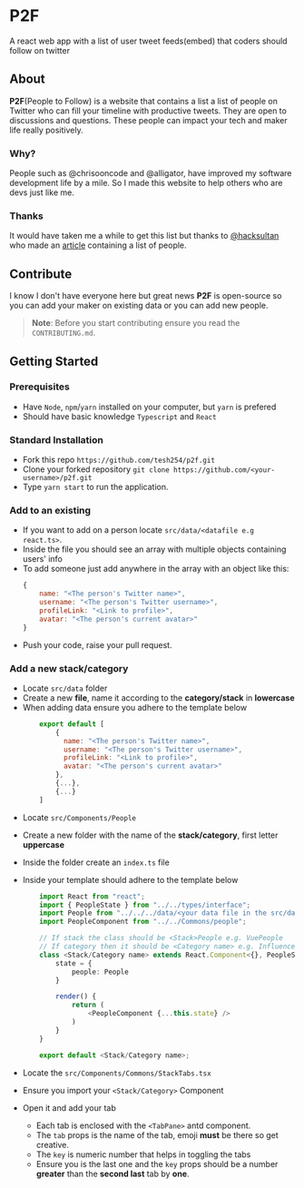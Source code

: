 # P2F

A react web app with a list of user tweet feeds(embed) that coders should follow on twitter

## About

**P2F**(People to Follow) is a website that contains a list
a list of people on Twitter who can fill your timeline with productive
tweets. They are open to discussions and questions.
These people can impact your tech and maker life really positively.

### Why?

People such as @chrisooncode and @alligator, have improved my software development
life by a mile. So I made this website to help others who are devs just like me.

### Thanks

It would have taken me a while to get this list but thanks to
[@hacksultan](https://twitter.com/hacksultan)
who made an [article](https://scotch.io/bar-talk/the-top-tech-people-to-follow-on-twitter-for-your-stack)
containing a list of people.

## Contribute

I know I don't have everyone here but great news **P2F** is open-source so you can add your maker on existing data or you can add new people.

> **Note**: Before you start contributing ensure you read the `CONTRIBUTING.md`.

## Getting Started

### Prerequisites

- Have `Node`, `npm`/`yarn` installed on your computer, but `yarn` is prefered
- Should have basic knowledge `Typescript` and `React`

### Standard Installation

- Fork this repo `https://github.com/tesh254/p2f.git`
- Clone your forked repository `git clone https://github.com/<your-username>/p2f.git`
- Type `yarn start` to run the application.

### Add to an existing

- If you want to add on a person locate `src/data/<datafile e.g react.ts>`.
- Inside the file you should see an array with multiple objects containing users' info
- To add someone just add anywhere in the array with an object like this:
  ```js
  {
      name: "<The person's Twitter name>",
      username: "<The person's Twitter username>",
      profileLink: "<Link to profile>",
      avatar: "<The person's current avatar>"
  }
  ```
- Push your code, raise your pull request.

### Add a new stack/category

- Locate `src/data` folder
- Create a new **file**, name it according to the **category/stack** in **lowercase**
- When adding data ensure you adhere to the template below
  ```js
      export default [
          {
            name: "<The person's Twitter name>",
            username: "<The person's Twitter username>",
            profileLink: "<Link to profile>",
            avatar: "<The person's current avatar>"
          },
          {...},
          {...}
      ]
  ```

* Locate `src/Components/People`
* Create a new folder with the name of the **stack/category**, first letter **uppercase**
* Inside the folder create an `index.ts` file
* Inside your template should adhere to the template below

  ```typescript
      import React from "react";
      import { PeopleState } from "../../types/interface";
      import People from "../../../data/<your data file in the src/data folder>";
      import PeopleComponent from "../../Commons/people";

      // If stack the class should be <Stack>People e.g. VuePeople
      // If category then it should be <Category name> e.g. Influencers
      class <Stack/Category name> extends React.Component<{}, PeopleState> {
          state = {
              people: People
          }

          render() {
              return (
                  <PeopleComponent {...this.state} />
              )
          }
      }

      export default <Stack/Category name>;
  ```

* Locate the `src/Components/Commons/StackTabs.tsx`
* Ensure you import your `<Stack/Category>` Component
* Open it and add your tab
  - Each tab is enclosed with the `<TabPane>` antd component.
  - The `tab` props is the name of the tab, emoji **must** be there so get creative.
  - The `key` is numeric number that helps in toggling the tabs
  - Ensure you is the last one and the `key` props should be a number **greater** than the **second last** tab by **one**.
